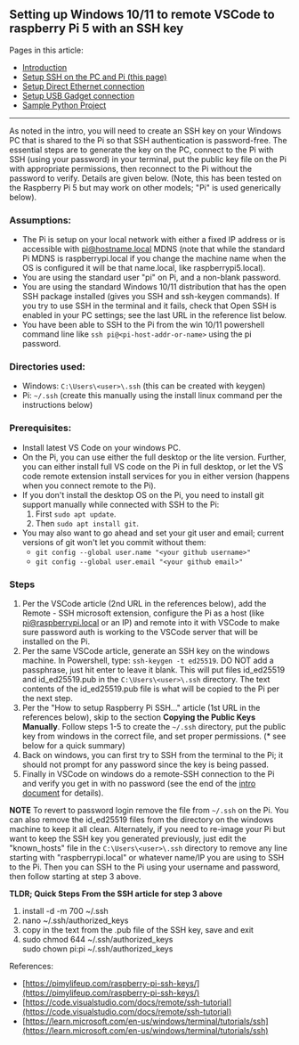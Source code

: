 ## Setting up Windows 10/11 to remote VSCode to raspberry Pi 5 with an SSH key

Pages in this article:
- [Introduction](./)
- [Setup SSH on the PC and Pi (this page)](rpi-ssh-vscode-setup)
- [Setup Direct Ethernet connection](rpi-vscode-ethernet)
- [Setup USB Gadget connection](rpi-usb-gadget)
- [Sample Python Project](python_sample_project)
<hr />
As noted in the intro, you will need to create an SSH key on your Windows PC that is shared to the Pi so that SSH authentication is password-free.  The essential steps are to generate the key on the PC, connect to the Pi with SSH (using your password) in your terminal, put the public key file on the Pi with appropriate permissions, then reconnect to the Pi without the password to verify.  Details are given below.  (Note, this has been tested on the Raspberry Pi 5 but may work on other models; "Pi" is used generically below).

### Assumptions:
* The Pi is setup on your local network with either a fixed IP address or is accessible with pi@hostname.local MDNS (note that while the standard Pi MDNS is raspberrypi.local if you change the machine name when the OS is configured it will be that name.local, like raspberrypi5.local).
* You are using the standard user "pi" on Pi, and a non-blank password.
* You are using the standard Windows 10/11 distribution that has the open SSH package installed (gives you SSH and ssh-keygen commands).  If you try to use SSH in the terminal and it fails, check that Open SSH is enabled in your PC settings; see the last URL in the reference list below.
* You have been able to SSH to the Pi from the win 10/11 powershell command line like `ssh pi@<pi-host-addr-or-name>` using the pi password.

### Directories used:
* Windows: `C:\Users\<user>\.ssh`  (this can be created with keygen)
* Pi: `~/.ssh` (create this manually using the install linux command per the instructions below)

### Prerequisites:
* Install latest VS Code on your windows PC.
* On the Pi, you can use either the full desktop or the lite version.  Further, you can either install full VS code on the Pi in full desktop, or let the VS code remote extension install services for you in either version (happens when you connect remote to the Pi). 
* If you don't install the desktop OS on the Pi, you need to install git support manually while connected with SSH to the Pi:
    1. First `sudo apt update`.
    2. Then `sudo apt install git`.
* You may also want to go ahead and set your git user and email; current versions of git won't let you commit without them:
    * `git config --global user.name "<your github username>"`
    * `git config --global user.email "<your github email>"`


### Steps
1. Per the VSCode article (2nd URL in the references below), add the Remote - SSH microsoft extension, configure the Pi as a host (like pi@raspberrypi.local or an IP) and remote into it with VSCode to make sure password auth is working to the VSCode server that will be installed on the Pi.
2. Per the same VSCode article, generate an SSH key on the windows machine.  In Powershell, type: 
`ssh-keygen -t ed25519`. DO NOT add a passphrase, just hit enter to leave it blank.  This will put files id_ed25519 and id_ed25519.pub in the `C:\Users\<user>\.ssh` directory.  The text contents of the id_ed25519.pub file is what will be copied to the Pi per the next step.
3. Per the "How to setup Raspberry Pi SSH..." article (1st URL in the references below), skip to the section **Copying the Public Keys Manually**.  Follow steps 1-5 to create the `~/.ssh` directory, put the public key from windows in the correct file, and set proper permissions. (* see below for a quick summary)
4. Back on windows, you can first try to SSH from the terminal to the Pi; it should not prompt for any password since the key is being passed.
5. Finally in VSCode on windows do a remote-SSH connection to the Pi and verify you get in with no password (see the end of the [intro document](README.md) for details).

**NOTE** To revert to password login remove the file from `~/.ssh` on the Pi.  You can also remove the id_ed25519 files from the directory on the windows machine to keep it all clean.  Alternately, if you need to re-image your Pi but want to keep the SSH key you generated previously, just edit the "known_hosts" file in the `C:\Users\<user>\.ssh` directory to remove any line starting with "raspberrypi.local" or whatever name/IP you are using to SSH to the Pi.  Then you can SSH to the Pi using your username and password, then follow starting at step 3 above. 

**TLDR; Quick Steps From the SSH article for step 3 above**
1. install -d -m 700 ~/.ssh
2. nano ~/.ssh/authorized_keys
3. copy in the text from the .pub file of the SSH key, save and exit
4. sudo chmod 644 ~/.ssh/authorized_keys  
sudo chown pi:pi ~/.ssh/authorized_keys

References:
* [https://pimylifeup.com/raspberry-pi-ssh-keys/](https://pimylifeup.com/raspberry-pi-ssh-keys/)
* [https://code.visualstudio.com/docs/remote/ssh-tutorial](https://code.visualstudio.com/docs/remote/ssh-tutorial)
* [https://learn.microsoft.com/en-us/windows/terminal/tutorials/ssh](https://learn.microsoft.com/en-us/windows/terminal/tutorials/ssh)
